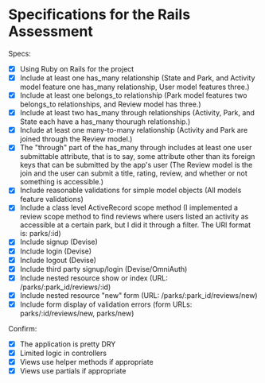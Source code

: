 # Specifications for the Rails Assessment

Specs:
- [x] Using Ruby on Rails for the project
- [x] Include at least one has_many relationship (State and Park, and Activity model feature one has_many relationship, User model features three.) 
- [x] Include at least one belongs_to relationship (Park model features two belongs_to relationships, and Review model has three.)
- [x] Include at least two has_many through relationships (Activity, Park, and State each have a has_many thourugh relationship.)
- [x] Include at least one many-to-many relationship (Activity and Park are joined through the Review model.)
- [x] The "through" part of the has_many through includes at least one user submittable attribute, that is to say, some attribute other than its foreign keys that can be submitted by the app's user (The Review model is the join and the user can submit a title, rating, review, and whether or not something is accessible.)
- [x] Include reasonable validations for simple model objects (All models feature validations)
- [x] Include a class level ActiveRecord scope method (I implemented a review scope method to find reviews where users listed an activity as accessible at a certain park, but I did it through a filter. The URl format is: parks/:id)
- [x] Include signup (Devise)
- [x] Include login (Devise)
- [x] Include logout (Devise)
- [x] Include third party signup/login (Devise/OmniAuth)
- [x] Include nested resource show or index (URL: /parks/:park_id/reviews/:id)
- [x] Include nested resource "new" form (URL: /parks/:park_id/reviews/new)
- [x] Include form display of validation errors (form URLs: parks/:id/reviews/new, parks/new)

Confirm:
- [x] The application is pretty DRY
- [x] Limited logic in controllers
- [x] Views use helper methods if appropriate
- [x] Views use partials if appropriate
